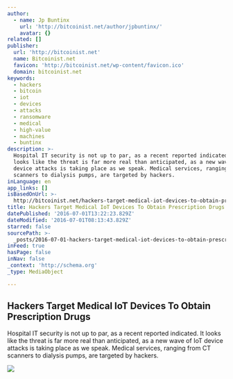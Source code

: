 ```yaml
---
author:
  - name: Jp Buntinx
    url: 'http://bitcoinist.net/author/jpbuntinx/'
    avatar: {}
related: []
publisher:
  url: 'http://bitcoinist.net'
  name: Bitcoinist.net
  favicon: 'http://bitcoinist.net/wp-content/favicon.ico'
  domain: bitcoinist.net
keywords:
  - hackers
  - bitcoin
  - iot
  - devices
  - attacks
  - ransomware
  - medical
  - high-value
  - machines
  - buntinx
description: >-
  Hospital IT security is not up to par, as a recent reported indicated. It
  looks like the threat is far more real than anticipated, as a new wave of IoT
  device attacks is taking place as we speak. Medical services, ranging from CT
  scanners to dialysis pumps, are targeted by hackers.
inLanguage: en
app_links: []
isBasedOnUrl: >-
  http://bitcoinist.net/hackers-target-medical-iot-devices-to-obtain-prescription-drugs/
title: Hackers Target Medical IoT Devices To Obtain Prescription Drugs
datePublished: '2016-07-01T13:22:23.829Z'
dateModified: '2016-07-01T08:13:43.829Z'
starred: false
sourcePath: >-
  _posts/2016-07-01-hackers-target-medical-iot-devices-to-obtain-prescription-dr.md
inFeed: true
hasPage: false
inNav: false
_context: 'http://schema.org'
_type: MediaObject

---
```

<article style=""><h1>Hackers Target Medical IoT Devices To Obtain Prescription Drugs</h1><p>Hospital IT security is not up to par, as a recent reported indicated. It looks like the threat is far more real than anticipated, as a new wave of IoT device attacks is taking place as we speak. Medical services, ranging from CT scanners to dialysis pumps, are targeted by hackers.</p><img src="http://bitcoinist.net/wp-content/uploads/2016/07/shutterstock_309659453.jpg" /></article>